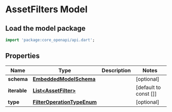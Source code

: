 # AssetFilters Model

## Load the model package
```dart
import 'package:core_openapi/api.dart';
```

## Properties
Name | Type | Description | Notes
------------ | ------------- | ------------- | -------------
**schema** | [**EmbeddedModelSchema**](EmbeddedModelSchema) |  | [optional] 
**iterable** | [**List\<AssetFilter\>**](AssetFilter) |  | [default to const []]
**type** | [**FilterOperationTypeEnum**](FilterOperationTypeEnum) |  | [optional] 




